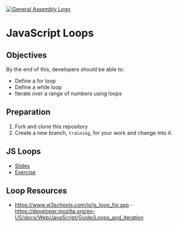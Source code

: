 [![General Assembly Logo](https://camo.githubusercontent.com/1a91b05b8f4d44b5bbfb83abac2b0996d8e26c92/687474703a2f2f692e696d6775722e636f6d2f6b6538555354712e706e67)](https://generalassemb.ly/education/web-development-immersive)

# JavaScript Loops

## Objectives

By the end of this, developers should be able to:

- Define a for loop
- Define a while loop
- Iterate over a range of numbers using loops


## Preparation

1. Fork and clone this repository
1. Create a new branch, `training`, for your work and change into it.

## JS Loops

- [Slides](slides/loops.pdf)
- [Exercise](exercise/directions.md)

## Loop Resources

- https://www.w3schools.com/js/js_loop_for.asp
-https://developer.mozilla.org/en-US/docs/Web/JavaScript/Guide/Loops_and_iteration
